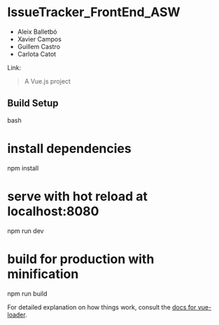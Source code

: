 # IssueTracker_FrontEnd_ASW

* Aleix Balletbó
* Xavier Campos
* Guillem Castro
* Carlota Catot

Link:

> A Vue.js project

## Build Setup

bash
# install dependencies
npm install

# serve with hot reload at localhost:8080
npm run dev

# build for production with minification
npm run build


For detailed explanation on how things work, consult the [docs for vue-loader](http://vuejs.github.io/vue-loader).

